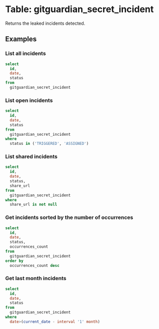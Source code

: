 # Table: gitguardian_secret_incident

Returns the leaked incidents detected.

## Examples

### List all incidents

```sql
select
  id,
  date,
  status
from
  gitguardian_secret_incident
```

### List open incidents

```sql
select
  id,
  date,
  status
from
  gitguardian_secret_incident
where
  status in ('TRIGGERED', 'ASSIGNED')
```

### List shared incidents

```sql
select
  id,
  date,
  status,
  share_url
from
  gitguardian_secret_incident
where
  share_url is not null
```

### Get incidents sorted by the number of occurrences

```sql
select
  id,
  date,
  status,
  occurrences_count
from
  gitguardian_secret_incident
order by
  occurrences_count desc
```

### Get last month incidents

```sql
select
  id,
  date,
  status
from
  gitguardian_secret_incident
where
  date>(current_date - interval '1' month)
```

